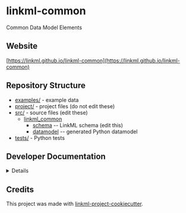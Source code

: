 # linkml-common

Common Data Model Elements

## Website

[https://linkml.github.io/linkml-common](https://linkml.github.io/linkml-common)

## Repository Structure

* [examples/](examples/) - example data
* [project/](project/) - project files (do not edit these)
* [src/](src/) - source files (edit these)
  * [linkml_common](src/linkml_common)
    * [schema](src/linkml_common/schema) -- LinkML schema
      (edit this)
    * [datamodel](src/linkml_common/datamodel) -- generated
      Python datamodel
* [tests/](tests/) - Python tests

## Developer Documentation

<details>
Use the `make` command to generate project artefacts:

* `make all`: make everything
* `make deploy`: deploys site
</details>

## Credits

This project was made with
[linkml-project-cookiecutter](https://github.com/linkml/linkml-project-cookiecutter).
